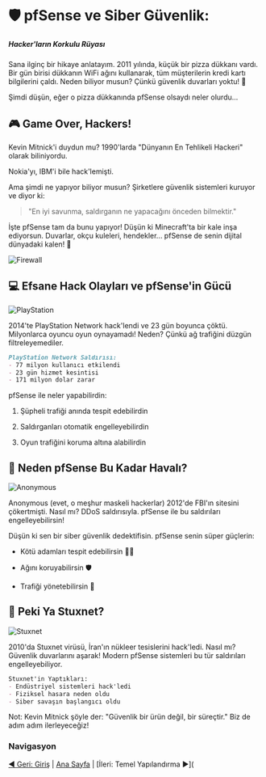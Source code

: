 # 🛡️ pfSense ve Siber Güvenlik: 

##### 					Hacker'ların Korkulu Rüyası





Sana ilginç bir hikaye anlatayım. 2011 yılında, küçük bir pizza dükkanı vardı. Bir gün birisi dükkanın WiFi ağını kullanarak, tüm müşterilerin kredi kartı bilgilerini çaldı. Neden biliyor musun? Çünkü güvenlik duvarları yoktu! 🍕

Şimdi düşün, eğer o pizza dükkanında pfSense olsaydı neler olurdu...





## 🎮 Game Over, Hackers!

Kevin Mitnick'i duydun mu? 1990'larda "Dünyanın En Tehlikeli Hackeri" olarak biliniyordu. 

Nokia'yı, IBM'i bile hack'lemişti. 

Ama şimdi ne yapıyor biliyor musun? Şirketlere güvenlik sistemleri kuruyor ve diyor ki:

> "En iyi savunma, saldırganın ne yapacağını önceden bilmektir."

İşte pfSense tam da bunu yapıyor! Düşün ki Minecraft'ta bir kale inşa ediyorsun. Duvarlar, okçu kuleleri, hendekler... pfSense de senin dijital dünyadaki kalen! 🏰

![Firewall](https://www.firstlight.net/wp-content/uploads/2021/04/Firewall-Header-1024x576.png)



## 💻 Efsane Hack Olayları ve pfSense'in Gücü



![PlayStation](https://i.ytimg.com/vi/eVl9tebCGms/hqdefault.jpg)



2014'te PlayStation Network hack'lendi ve 23 gün boyunca çöktü. Milyonlarca oyuncu oyun oynayamadı! Neden? Çünkü ağ trafiğini düzgün filtreleyemediler.

```markdown
PlayStation Network Saldırısı:
- 77 milyon kullanıcı etkilendi
- 23 gün hizmet kesintisi
- 171 milyon dolar zarar
```

pfSense ile neler yapabilirdin:

1. Şüpheli trafiği anında tespit edebilirdin

2. Saldırganları otomatik engelleyebilirdin

3. Oyun trafiğini koruma altına alabilirdin

   

## 🌟 Neden pfSense Bu Kadar Havalı?



![Anonymous](https://c4.wallpaperflare.com/wallpaper/25/792/1008/anonymous-background-desktop-wallpaper-preview.jpg)


Anonymous (evet, o meşhur maskeli hackerlar) 2012'de FBI'ın sitesini çökertmişti. Nasıl mı? DDoS saldırısıyla. pfSense ile bu saldırıları engelleyebilirsin!

Düşün ki sen bir siber güvenlik dedektifisin. pfSense senin süper güçlerin:

- Kötü adamları tespit edebilirsin 🕵️‍♂️

- Ağını koruyabilirsin 🛡️

- Trafiği yönetebilirsin 🚦

  

## 🎯 Peki Ya Stuxnet?



![Stuxnet](https://dgap.org/sites/default/files/styles/dgap_content_large/public/imago0074144208h.jpg?itok=GLM7YJWN)

2010'da Stuxnet virüsü, İran'ın nükleer tesislerini hack'ledi. Nasıl mı? Güvenlik duvarlarını aşarak! Modern pfSense sistemleri bu tür saldırıları engelleyebiliyor.

```markdown
Stuxnet'in Yaptıkları:
- Endüstriyel sistemleri hack'ledi
- Fiziksel hasara neden oldu
- Siber savaşın başlangıcı oldu
```



Not: Kevin Mitnick şöyle der: "Güvenlik bir ürün değil, bir süreçtir." Biz de adım adım ilerleyeceğiz! 

### Navigasyon

[◀️ Geri: Giriş](00.intro.md) | [Ana Sayfa](00.intro.md) | [İleri: Temel Yapılandırma ▶️](
